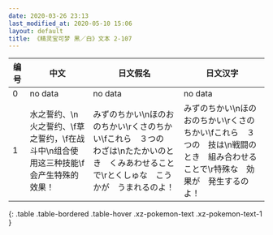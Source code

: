 ```yaml
---
date: 2020-03-26 23:13
last_modified_at: 2020-05-10 15:06
layout: default
title: 《精灵宝可梦 黑／白》文本 2-107
---
```

| 编号 | 中文 | 日文假名 | 日文汉字 |
| ---- | ---- | ---- | --- |
| 0 | no data | no data | no data |
| 1 | 水之誓约、\n火之誓约、\f草之誓约，\f在战斗中\n组合使用这三种技能\f会产生特殊的效果！ | みずのちかい\nほのおのちかい\rくさのちかい\fこれら　３つの　わざは\nたたかいのとき　くみあわせることで\rとくしゅな　こうかが　うまれるのよ！ | みずのちかい\nほのおのちかい\rくさのちかい\fこれら　３つの　技は\n戦闘のとき　組み合わせることで\r特殊な　効果が　発生するのよ！ |
{: .table .table-bordered .table-hover .xz-pokemon-text .xz-pokemon-text-1 }
